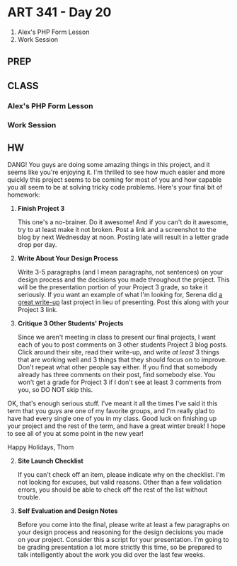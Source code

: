 ART 341 - Day 20
=======================================

1. Alex's PHP Form Lesson
2. Work Session



PREP
---------------------------------------


CLASS
---------------------------------------

### Alex's PHP Form Lesson

### Work Session


HW
---------------------------------------

DANG! You guys are doing some amazing things in this project, and it seems like you're enjoying it. I'm thrilled to see how much easier and more quickly this project seems to be coming for most of you and how capable you all seem to be at solving tricky code problems. Here's your final bit of homework:


1. **Finish Project 3**

	This one's a no-brainer. Do it awesome! And if you can't do it awesome, try to at least make it not broken. Post a link and a screenshot to the blog by next Wednesday at noon. Posting late will result in a letter grade drop per day.

2. **Write About Your Design Process**

	Write 3-5 paragraphs (and I mean paragraphs, not sentences) on your design process and the decisions you made throughout the project. This will be the presentation portion of your Project 3 grade, so take it seriously. If you want an example of what I'm looking for, Serena did [a great write-up](https://art341f15blog.wordpress.com/2015/11/23/my-final-boxer-ramen/) last project in lieu of presenting. Post this along with your Project 3 link.

3. **Critique 3 Other Students' Projects**
	
	Since we aren't meeting in class to present our final projects, I want each of you to post comments on 3 other students Project 3 blog posts. Click around their site, read their write-up, and write *at least* 3 things that are working well and 3 things that they should focus on to improve. Don't repeat what other people say either. If you find that somebody already has three comments on their post, find somebody else. You won't get a grade for Project 3 if I don't see at least 3 comments from you, so DO NOT skip this. 


OK, that's enough serious stuff. I've meant it all the times I've said it this term that you guys are one of my favorite groups, and I'm really glad to have had every single one of you in my class. Good luck on finishing up your project and the rest of the term, and have a great winter break! I hope to see all of you at some point in the new year!

Happy Holidays,
Thom






2. **Site Launch Checklist**

	If you can't check off an item, please indicate why on the checklist. I'm not looking for excuses, but valid reasons. Other than a few validation errors, you should be able to check off the rest of the list without trouble.
	

3. **Self Evaluation and Design Notes**

	Before you come into the final, please write at least a few paragraphs on your design process and reasoning for the design decisions you made on your project. Consider this a script for your presentation. I'm going to be grading presentation a lot more strictly this time, so be prepared to talk intelligently about the work you did over the last few weeks.
	
	